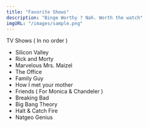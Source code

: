 ```yaml
---
title: "Favorite Shows"
description: "Binge Worthy ? Nah. Worth the watch"
imgURL: "/images/sample.png"
---
```


TV Shows ( In no order )

* Silicon Valley
* Rick and Morty
* Marvelous Mrs. Maizel
* The Office
* Family Guy
* How I met your mother
* Friends ( For Monica & Chandeler )
* Breaking Bad
* Big Bang Theory
* Halt & Catch Fire
* Natgeo Genius



